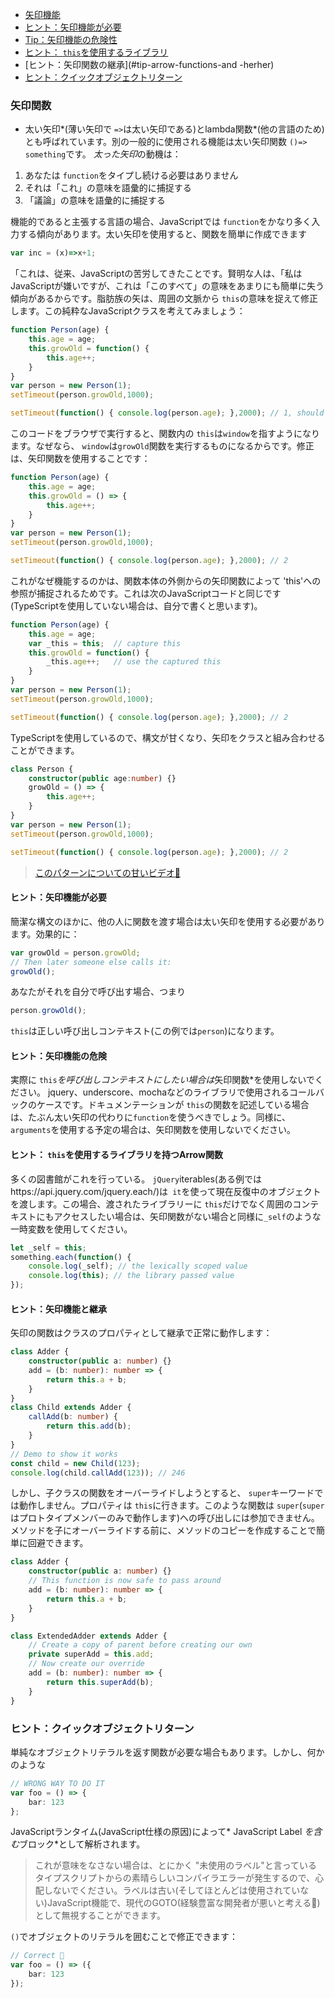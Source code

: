 * [矢印機能](#arrow-functions)
* [ヒント：矢印機能が必要](#tip-arrow-function-need)
* [Tip：矢印機能の危険性](#tip-arrow-function-danger)
* [ヒント： `this`を使用するライブラリ](#tip-arrow-functions-with-libraries-that-use-this)
* [ヒント：矢印関数の継承](#tip-arrow-functions-and -herher)
* [ヒント：クイックオブジェクトリターン](#tip-quick-object-return)

### 矢印関数

* 太い矢印*(薄い矢印で `=>`は太い矢印である)とlambda関数*(他の言語のため)とも呼ばれています。別の一般的に使用される機能は太い矢印関数 `()=> something`です。 *太った矢印*の動機は：
1. あなたは `function`をタイプし続ける必要はありません
2. それは「これ」の意味を語彙的に捕捉する
2. 「議論」の意味を語彙的に捕捉する

機能的であると主張する言語の場合、JavaScriptでは `function`をかなり多く入力する傾向があります。太い矢印を使用すると、関数を簡単に作成できます
```ts
var inc = (x)=>x+1;
```
「これは、従来、JavaScriptの苦労してきたことです。賢明な人は、「私はJavaScriptが嫌いですが、これは「このすべて」の意味をあまりにも簡単に失う傾向があるからです。脂肪族の矢は、周囲の文脈から `this`の意味を捉えて修正します。この純粋なJavaScriptクラスを考えてみましょう：

```ts
function Person(age) {
    this.age = age;
    this.growOld = function() {
        this.age++;
    }
}
var person = new Person(1);
setTimeout(person.growOld,1000);

setTimeout(function() { console.log(person.age); },2000); // 1, should have been 2
```
このコードをブラウザで実行すると、関数内の `this`は`window`を指すようになります。なぜなら、 `window`は`growOld`関数を実行するものになるからです。修正は、矢印関数を使用することです：
```ts
function Person(age) {
    this.age = age;
    this.growOld = () => {
        this.age++;
    }
}
var person = new Person(1);
setTimeout(person.growOld,1000);

setTimeout(function() { console.log(person.age); },2000); // 2
```
これがなぜ機能するのかは、関数本体の外側からの矢印関数によって 'this'への参照が捕捉されるためです。これは次のJavaScriptコードと同じです(TypeScriptを使用していない場合は、自分で書くと思います)。
```ts
function Person(age) {
    this.age = age;
    var _this = this;  // capture this
    this.growOld = function() {
        _this.age++;   // use the captured this
    }
}
var person = new Person(1);
setTimeout(person.growOld,1000);

setTimeout(function() { console.log(person.age); },2000); // 2
```
TypeScriptを使用しているので、構文が甘くなり、矢印をクラスと組み合わせることができます。
```ts
class Person {
    constructor(public age:number) {}
    growOld = () => {
        this.age++;
    }
}
var person = new Person(1);
setTimeout(person.growOld,1000);

setTimeout(function() { console.log(person.age); },2000); // 2
```

> [このパターンについての甘いビデオ🌹](https://egghead.io/lessons/typescript-make-usages-of-this-safe-in-class-methods)

#### ヒント：矢印機能が必要
簡潔な構文のほかに、他の人に関数を渡す場合は太い矢印を使用する必要があります。効果的に：
```ts
var growOld = person.growOld;
// Then later someone else calls it:
growOld();
```
あなたがそれを自分で呼び出す場合、つまり
```ts
person.growOld();
```
`this`は正しい呼び出しコンテキスト(この例では`person`)になります。

#### ヒント：矢印機能の危険

実際に `this`*を呼び出しコンテキストにしたい場合は*矢印関数*を使用しないでください。 jquery、underscore、mochaなどのライブラリで使用されるコールバックのケースです。ドキュメンテーションが `this`の関数を記述している場合は、たぶん太い矢印の代わりに`function`を使うべきでしょう。同様に、 `arguments`を使用する予定の場合は、矢印関数を使用しないでください。

#### ヒント： `this`を使用するライブラリを持つArrow関数
多くの図書館がこれを行っている。 `jQuery`iterables(ある例ではhttps://api.jquery.com/jquery.each/)は` it`を使って現在反復中のオブジェクトを渡します。この場合、渡されたライブラリーに `this`だけでなく周囲のコンテキストにもアクセスしたい場合は、矢印関数がない場合と同様に`_self`のような一時変数を使用してください。

```ts
let _self = this;
something.each(function() {
    console.log(_self); // the lexically scoped value
    console.log(this); // the library passed value
});
```

#### ヒント：矢印機能と継承
矢印の関数はクラスのプロパティとして継承で正常に動作します：

```ts
class Adder {
    constructor(public a: number) {}
    add = (b: number): number => {
        return this.a + b;
    }
}
class Child extends Adder {
    callAdd(b: number) {
        return this.add(b);
    }
}
// Demo to show it works
const child = new Child(123);
console.log(child.callAdd(123)); // 246
```

しかし、子クラスの関数をオーバーライドしようとすると、 `super`キーワードでは動作しません。プロパティは `this`に行きます。このような関数は `super`(`super`はプロトタイプメンバーのみで動作します)への呼び出しには参加できません。メソッドを子にオーバーライドする前に、メソッドのコピーを作成することで簡単に回避できます。

```ts
class Adder {
    constructor(public a: number) {}
    // This function is now safe to pass around
    add = (b: number): number => {
        return this.a + b;
    }
}

class ExtendedAdder extends Adder {
    // Create a copy of parent before creating our own
    private superAdd = this.add;
    // Now create our override
    add = (b: number): number => {
        return this.superAdd(b);
    }
}
```

### ヒント：クイックオブジェクトリターン

単純なオブジェクトリテラルを返す関数が必要な場合もあります。しかし、何かのような

```ts
// WRONG WAY TO DO IT
var foo = () => {
    bar: 123
};
```
JavaScriptランタイム(JavaScript仕様の原因)によって* JavaScript Label *を含む*ブロック*として解析されます。

> これが意味をなさない場合は、とにかく "未使用のラベル"と言っているタイプスクリプトからの素晴らしいコンパイラエラーが発生するので、心配しないでください。ラベルは古い(そしてほとんどは使用されていない)JavaScript機能で、現代のGOTO(経験豊富な開発者が悪いと考える🌹)として無視することができます。

`()`でオブジェクトのリテラルを囲むことで修正できます：

```ts
// Correct 🌹
var foo = () => ({
    bar: 123
});
```

